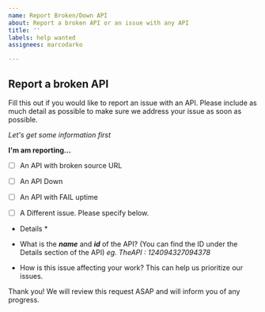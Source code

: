 ```yaml
---
name: Report Broken/Down API
about: Report a broken API or an issue with any API
title: ''
labels: help wanted
assignees: marcodarko

---
```


## Report a broken API

Fill this out if you would like to report an issue with an API. Please include as much detail as possible to make sure we address your issue as soon as possible.

  

*Let's get some information first*

**I'm am reporting...**

- [ ] An API with broken source URL

- [ ] An API Down

- [ ] An API with FAIL uptime

- [ ] A Different issue. Please specify below.


* Details *
  

* What is the ***name*** and ***id*** of the API? (You can find the ID under the Details section of the API) *eg. TheAPI : 124094327094378*

  
  

* How is this issue affecting your work? This can help us prioritize our issues.

  
  

Thank you! We will review this request ASAP and will inform you of any progress.
